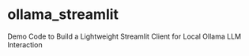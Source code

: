 # ollama_streamlit
Demo Code to Build a Lightweight Streamlit Client for Local Ollama LLM Interaction
